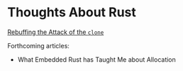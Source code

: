 # Thoughts About Rust

[Rebuffing the Attack of the `clone`](clone.md)

Forthcoming articles:
* What Embedded Rust has Taught Me about Allocation
